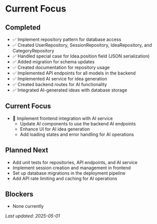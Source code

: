 # Current Focus

## Completed

- ✅ Implement repository pattern for database access
- ✅ Created UserRepository, SessionRepository, IdeaRepository, and CategoryRepository
- ✅ Handled special case for Idea.position field (JSON serialization)
- ✅ Added migration for schema updates
- ✅ Created documentation for repository usage
- ✅ Implemented API endpoints for all models in the backend
- ✅ Implemented AI service for idea generation
- ✅ Created backend routes for AI functionality
- ✅ Integrated AI-generated ideas with database storage

## Current Focus

- 🔄 Implement frontend integration with AI service
  - Update AI components to use the backend AI endpoints
  - Enhance UI for AI idea generation
  - Add loading states and error handling for AI operations

## Planned Next

- Add unit tests for repositories, API endpoints, and AI service
- Implement session creation and management in frontend
- Set up database migrations in the deployment pipeline
- Add API rate limiting and caching for AI operations

## Blockers

- None currently

_Last updated: 2025-05-01_
